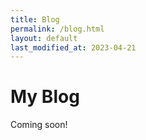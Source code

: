 ```yaml
---
title: Blog
permalink: /blog.html
layout: default
last_modified_at: 2023-04-21
---
```


# My Blog

Coming soon!
